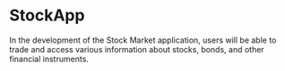 # StockApp

In the development of the Stock Market application, users will be able to trade and access various information about stocks, bonds, and other financial instruments.
